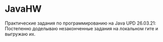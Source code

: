 # JavaHW
Практические задания по программированию на Java  UPD 26.03.21: Постепенно доделываю незаконченные задания на локальном гите и выгружаю их. 
